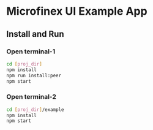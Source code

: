 # Microfinex UI Example App

## Install and Run

### Open terminal-1

```bash
cd [proj_dir]
npm install
npm run install:peer
npm start
```

### Open terminal-2

```bash
cd [proj_dir]/example
npm install
npm start
```
